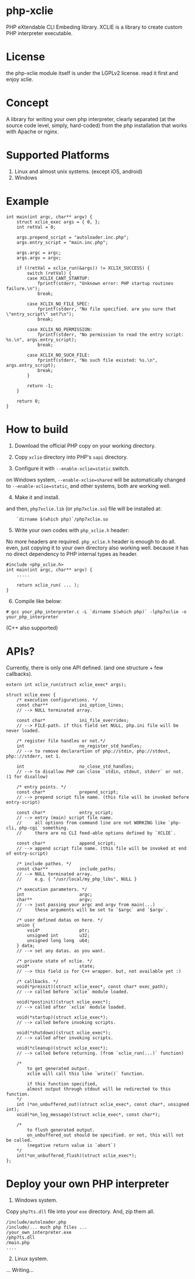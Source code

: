 # php-xclie

PHP eXtendable CLI Embeding library.
XCLIE is a library to create custom PHP interpreter executable.

# License

the php-xclie module itself is under the LGPLv2 license. read it first and enjoy xclie.

# Concept

A library for writing your own php interpreter, clearly separated 
(at the source code level, simply, hard-coded) from the php installation 
that works with Apache or nginx.

# Supported Platforms

1. Linux and almost unix systems. (except iOS, android)
2. Windows

# Example
```
int main(int argc, char** argv) {
	struct xclie_exec args = { 0, };
	int retVal = 0;

	args.prepend_script = "autoloader.inc.php";
	args.entry_script = "main.inc.php";

	args.argc = argc;
	args.argv = argv;

	if ((retVal = xclie_run(&args)) != XCLIX_SUCCESS) {
		switch (retVal) {
		case XCLIX_CANT_STARTUP:
			fprintf(stderr, "Unknown error: PHP startup routines failure.\n");
			break;

		case XCLIX_NO_FILE_SPEC:
			fprintf(stderr, "No file specified. are you sure that \"entry_script\" set?\n");
			break;

		case XCLIX_NO_PERMISSION:
			fprintf(stderr, "No permission to read the entry script: %s.\n", args.entry_script);
			break;

		case XCLIX_NO_SUCH_FILE:
			fprintf(stderr, "No such file existed: %s.\n", args.entry_script);
			break;
		}

		return -1;
	}

	return 0;
}
```

# How to build

1. Download the official PHP copy on your working directory.

2. Copy `xclie` directory into PHP's `sapi` directory.

3. Configure it with `--enable-xclie=static` switch.

on Windows system, `--enable-xclie=shared` will be automatically changed to `--enable-xclie=static`,
and other systems, both are working well.

4. Make it and install.

and then, `php7xclie.lib` (or `php7xclie.so`) file will be installed at:
```
	`dirname $(which php)`/php7xclie.so
```

5. Write your own codes with `php_xclie.h` header:

No more headers are required. `php_xclie.h` header is enough to do all.
even, just copying it to your own directory also working well.
because it has no direct dependency to PHP internal types as header.
```
#include <php_xclie.h>
int main(int argc, char** argv) {
	.....

	return xclie_run( ... );
}

```

6. Compile like below:
```
# gcc your_php_interpreter.c -L `dirname $(which php)` -lphp7xclie -o your_php_interpreter
```
(C++ also supported)


# APIs?

Currently, there is only one API defined. (and one structure + few callbacks).

```
extern int xclie_run(struct xclie_exec* args);

struct xclie_exec {
	/* execution configurations. */
	const char**			ini_option_lines;		
	// --> NULL terminated array.

	const char*				ini_file_overrides;		
	// --> FILE-path. if this field set NULL, php.ini file will be never loaded.

	/* register file handles or not.*/
	int						no_register_std_handles;
	// --> to remove declarartion of php://stdin, php://stdout, php:://stderr, set 1.

	int						no_close_std_handles;
	// --> to disallow PHP can close `stdin, stdout, stderr` or not. (1 for disallow)
	
	/* entry points. */
	const char*				prepend_script;
	// --> prepend script file name. (this file will be invoked before entry-script)

	const char*				entry_script;
	// --> entry (main) script file name.
	//     all options from command line are not WORKING like `php-cli, php-cgi` something.
	//     there are no CLI feed-able options defined by `XCLIE`.

	const char*				append_script;
	// --> append script file name. (this file will be invoked at end of entry-script)

	/* include pathes. */
	const char**			include_paths;
	// --> NULL terminated array.
	//     e.g. { "/usr/local/my_php_libs", NULL }
	
	/* execution parameters. */
	int						argc;
	char**					argv;
	// --> just passing your argc and argv from main(...)
	//     these arguments will be set to `$argc` and `$argv`. 
	
	/* user defined datas on here. */
	union {
		void*				ptr;
		unsigned int		u32;
		unsigned long long	u64;
	} data;
	// --> set any datas. as you want.
	
	/* private state of xclie. */
	void*					state;
	// --> this field is for C++ wrapper. but, not available yet :)
	
	/* callbacks. */
	void(*preinit)(struct xclie_exec*, const char* exec_path);
	// --> called before `xclie` module loaded.

	void(*postinit)(struct xclie_exec*);
	// --> called after `xclie` module loaded.

	void(*startup)(struct xclie_exec*);
	// --> called before invoking scripts.

	void(*shutdown)(struct xclie_exec*);
	// --> called after invoking scripts.

	void(*cleanup)(struct xclie_exec*);
	// --> called before returning. (from `xclie_run(...)` function)

	/*
		to get generated output.
		xclie will call this like `write()` function.

		if this function specified,
		almost output through stdout will be redirected to this function.
	*/
	int (*on_unbuffered_out)(struct xclie_exec*, const char*, unsigned int);
	void(*on_log_message)(struct xclie_exec*, const char*);

	/*
		to flush generated output.
		on_unbuffered_out should be specified. or not, this will not be called.
		(negative return value is `abort`)
	*/
	int(*on_unbuffered_flush)(struct xclie_exec*);
};
```

# Deploy your own PHP interpreter

1. Windows system.

Copy `php7ts.dll` file into your `exe` directory.
And, zip them all.

```
/include/autoloader.php
/include/... much php files ...
/your_own_interpreter.exe
/php7ts.dll
/main.php
....
```

2. Linux system.

... Writing...

